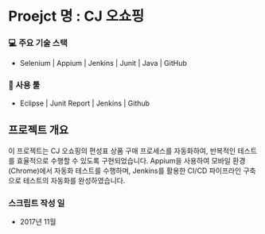 # Proejct 명 : CJ 오쇼핑
### 💻 주요 기술 스택
- Selenium | Appium | Jenkins | Junit | Java | GitHub
### 🔧 사용 툴 
- Eclipse | Junit Report | Jenkins | Github
## 프로젝트 개요
이 프로젝트는 CJ 오쇼핑의 편성표 상품 구매 프로세스를 자동화하여, 반복적인 테스트를 효율적으로 수행할 수 있도록 구현되었습니다. Appium을 사용하여 모바일 환경(Chrome)에서 자동화 테스트를 수행하며, Jenkins를 활용한 CI/CD 파이프라인 구축으로 테스트의 자동화를 완성하였습니다.
### 스크립트 작성 일
- 2017년 11월


